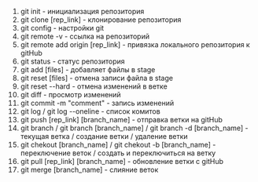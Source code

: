 1. git init - инициализация репозитория
2. git clone [rep_link] - клонирование репозитория
3. git config - настройки git
4. git remote -v - ссылка на репозиторий
5. git remote add origin [rep_link] - привязка локального репозитория к gitHub
6. git status - статус репозитория
7. git add [files] - добавляет файлы в stage
8. git reset [files] - отмена записи файла в stage
9. git reset --hard - отмена изменений в ветке
10. git diff - просмотр изменений
11. git commit -m "comment" - запись изменений
12. git log / git log --oneline - список комитов
13. git push [rep_link] [branch_name] - отправка ветки на gitHub
14. git branch / git branch [branch_name] / git branch -d [branch_name] - текущая ветка / создание ветки / удаление ветки
15. git chekout [branch_name] / git chekout -b [branch_name] - переключение веток / создать и переключиться на ветку
16. git pull [rep_link] [branch_name] - обновление ветки с gitHub
17. git merge [branch_name] - слияние веток
